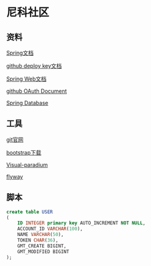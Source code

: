 # 尼科社区

## 资料

[Spring文档](https://spring.io/guides)

[github deploy key文档](https://developer.github.com/v3/guides/managing-deploy-keys/#deploy-keys)

[Spring Web文档](https://spring.io/guides/gs/serving-web-content/)

[github OAuth Document](https://developer.github.com/apps/building-oauth-apps/creating-an-oauth-app/)

[Spring Database](https://docs.spring.io/spring-boot/docs/2.0.0.RC1/reference/htmlsingle/#boot-features-embedded-database-support)
## 工具
[git官网](https://git-scm.com/)

[bootstrap下载](https://v3.bootcss.com/getting-started/#download)

[Visual-paradium](https://www.visual-paradigm.com)

[flyway](https://flywaydb.org/)

## 脚本
```sql
create table USER
(
	ID INTEGER primary key AUTO_INCREMENT NOT NULL,
	ACCOUNT_ID VARCHAR(100),
	NAME VARCHAR(50),
	TOKEN CHAR(36),
	GMT_CREATE BIGINT,
	GMT_MODIFIED BIGINT
);
```



